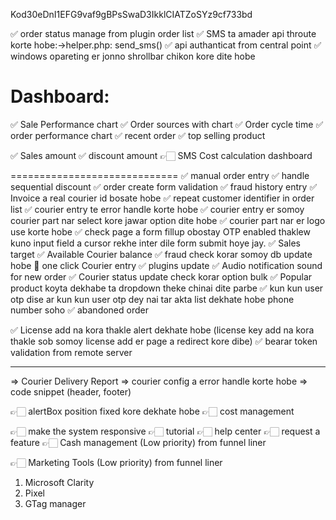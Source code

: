Kod30eDnI1EFG9vaf9gBPsSwaD3IkklCIATZoSYz9cf733bd

✅ order status manage from plugin order list
✅ SMS ta amader api throute korte hobe:->helper.php: send_sms()
✅ api authanticat from central point
✅ windows opareting er jonno shrollbar chikon kore dite hobe

Dashboard:
=========================
✅ Sale Performance chart
✅ Order sources with chart
✅ Order cycle time
✅ order performance chart
✅ recent order
✅ top selling product

✅ Sales amount 
✅ discount amount
👉🏻 SMS Cost calculation dashboard

=============================
✅ manual order entry
✅ handle sequential discount
✅ order create form validation
✅ fraud history entry
✅ Invoice a real courier id bosate hobe
✅ repeat customer identifier in order list
✅ courier entry te error handle korte hobe
✅ courier entry er somoy courier part nar select kore jawar option dite hobe
✅ courier part nar er logo use korte hobe
✅ check page a form fillup obostay OTP enabled thaklew kuno input field a cursor rekhe inter dile form submit hoye jay.
✅ Sales target
✅ Available Courier balance
✅ fraud check korar somoy db update hobe
🍠 one click Courier entry
✅ plugins update
✅ Audio notification sound for new order
✅ Courier status update check korar option bulk
✅ Popular product koyta dekhabe ta dropdown theke chinai dite parbe
✅ kun kun user otp dise ar kun kun user otp dey nai tar akta list dekhate hobe phone number soho
✅ abandoned order

✅ License add na kora thakle alert dekhate hobe (license key add na kora thakle sob somoy license add er page a redirect kore dibe)
✅ bearar token validation from remote server


--------


=> Courier Delivery Report
=> courier config a error handle korte hobe
=> code snippet (header, footer)

👉🏻 alertBox position fixed kore dekhate hobe
👉🏻 cost management

👉🏻 make the system responsive
👉🏻 tutorial
👉🏻 help center
👉🏻 request a feature
👉🏻 Cash management (Low priority) from funnel liner


👉🏻 Marketing Tools (Low priority) from funnel liner
   1. Microsoft Clarity
   2. Pixel
   3. GTag manager
